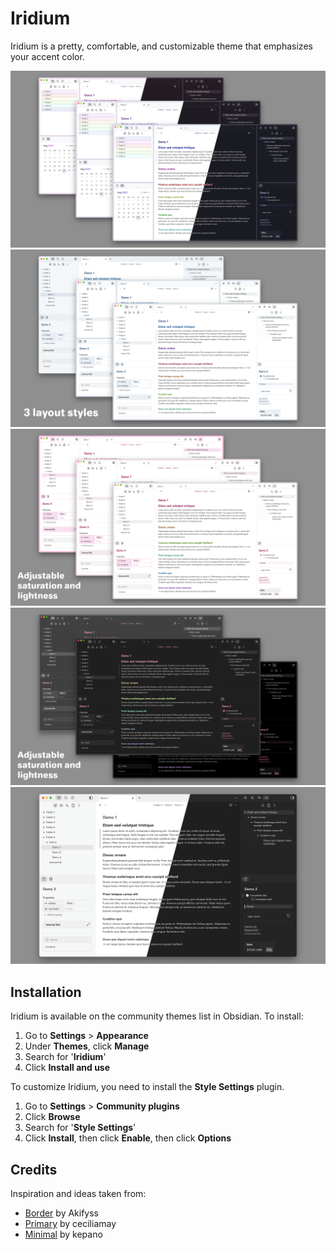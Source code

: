 # Iridium
Iridium is a pretty, comfortable, and customizable theme that emphasizes your accent color.

![](Images/cover.png)
![](Images/layouts.png)
![](Images/light.png)
![](Images/dark.png)
![](Images/gray.png)

## Installation
Iridium is available on the community themes list in Obsidian. To install: 
1. Go to **Settings** > **Appearance**
2. Under **Themes**, click **Manage**
3. Search for '**Iridium**'
4. Click **Install and use**

To customize Iridium, you need to install the **Style Settings** plugin.
1. Go to **Settings** > **Community plugins**
2. Click **Browse**
3. Search for '**Style Settings**'
4. Click **Install**, then click **Enable**, then click **Options**

## Credits
Inspiration and ideas taken from:
- [Border](https://github.com/Akifyss/obsidian-border) by Akifyss
- [Primary](https://github.com/primary-theme/obsidian) by ceciliamay
- [Minimal](https://github.com/kepano/obsidian-minimal) by kepano
